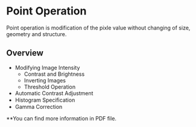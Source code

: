 # Point Operation

Point operation is modification of the pixle value without changing of size, geometry and structure.

## Overview

* Modifying Image Intensity
  * Contrast and Brightness
  * Inverting Images 
  * Threshold Operation
* Automatic Contrast Adjustment
* Histogram Speciﬁcation
* Gamma Correction 

**You can find more information in PDF file.
